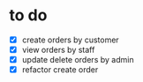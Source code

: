 # to do
- [x] create orders by customer
- [x] view orders by staff
- [x] update delete orders by admin
- [x] refactor create order